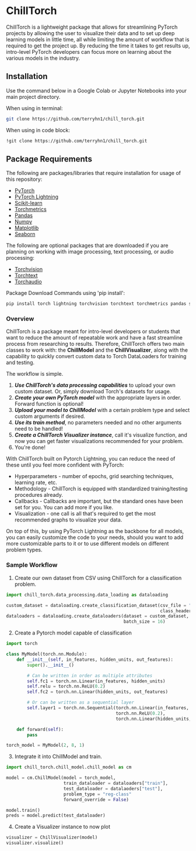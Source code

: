 # ChillTorch
ChillTorch is a lightweight package that allows for streamlining PyTorch projects by
allowing the user to visualize their data and to set up deep learning models in little time,
all while limiting the amount of workflow that is required to get the project up. By reducing
the time it takes to get results up, intro-level PyTorch developers can focus more on
learning about the various models in the industry.

## Installation
Use the command below in a Google Colab or Jupyter Notebooks into your main project directory.

When using in terminal:
```bash
git clone https://github.com/terryhn1/chill_torch.git
```

When using in code block:
```bash
!git clone https://github.com/terryhn1/chill_torch.git
```

## Package Requirements
The following are packages/libraries that require installation for usage of this repository:
* [PyTorch](https://pytorch.org/)
* [PyTorch Lightning](https://lightning.ai/docs/pytorch/stable/)
* [Scikit-learn](https://scikit-learn.org/stable/)
* [Torchmetrics](https://torchmetrics.readthedocs.io/en/stable/)
* [Pandas](https://pandas.pydata.org/)
* [Numpy](https://numpy.org/)
* [Matplotlib](https://matplotlib.org/)
* [Seaborn](https://seaborn.pydata.org/)

The following are optional packages that are downloaded if you are planning on working with image processing, text processing, or audio processing:
* [Torchvision](https://pytorch.org/vision/stable/index.html)
* [Torchtext](https://pytorch.org/text/stable/index.html)
* [Torchaudio](https://pytorch.org/audio/stable/index.html)

Package Download Commands using 'pip install':
```bash
pip install torch lightning torchvision torchtext torchmetrics pandas scikit-learn matplotlib seaborn numpy 
```

### Overview
ChillTorch is a package meant for intro-level developers or students that want to reduce
the amount of repeatable work and have a fast streamline process from researching to results.
Therefore, ChillTorch offers two main classes to work with: the **ChillModel** and the **ChillVisualizer**,
along with the capability to quickly convert custom data to Torch DataLoaders for training and testing.

The workflow is simple.
1. ***Use ChillTorch's data processing capabilities*** to upload your own custom dataset. Or, simply download Torch's datasets for usage.
2. ***Create your own PyTorch model*** with the appropriate layers in order. Forward function is optional!
3. ***Upload your model to ChillModel*** with a certain problem type and select custom arguments if desired.
4. ***Use its train method***, no parameters needed and no other arguments need to be handled!
5. ***Create a ChillTorch Visualizer instance***, call it's visualize function, and now you can get faster visualizations recommended for your problem.
6. You're done!

With ChillTorch built on Pytorch Lightning, you can reduce the need of these until you feel more confident with PyTorch:
* Hyperparameters - number of epochs, grid searching techniques, learning rate, etc.
* Methodology - ChillTorch is equipped with standardized training/testing procedures already.
* Callbacks - Callbacks are important, but the standard ones have been set for you. You can add more if you like.
* Visualization - one call is all that's required to get the most recommended graphs to visualize your data.

On top of this, by using PyTorch Lightning as the backbone for all models, you can easily customize the code to your needs,
should you want to add more customizable parts to it or to use different models on different problem types. 

### Sample Workflow

1. Create our own dataset from CSV using ChillTorch for a classification problem.
```python
import chill_torch.data_processing.data_loading as dataloading

custom_dataset = dataloading.create_classification_dataset(csv_file = "foo.csv",
                                                           class_header = "score")
dataloaders = dataloading.create_dataloaders(dataset = custom_dataset,
                                             batch_size = 16)
```

2. Create a Pytorch model capable of classification
```python
import torch

class MyModel(torch.nn.Module):
    def __init__(self, in_features, hidden_units, out_features):
        super().__init__()

        # Can be written in order as multiple attributes
        self.fc1 = torch.nn.Linear(in_features, hidden_units)
        self.relu = torch.nn.ReLU(0.2)
        self.fc2 = torch.nn.Linear(hidden_units, out_features)

        # Or can be written as a sequential layer
        self.layer1 = torch.nn.Sequential(torch.nn.Linear(in_features, hidden_units),
                                          torch.nn.ReLU(0.2),
                                          torch.nn.Linear(hidden_units, out_features))

    def forward(self):
        pass

torch_model = MyModel(2, 8, 1)
```

3. Integrate it into ChillModel and train.
```python
import chill_torch.chill_model.chill_model as cm

model = cm.ChillModel(model = torch_model,
                      train_dataloader = dataloaders["train"],
                      test_dataloader = datalaoders["test"],
                      problem_type = "reg-class"
                      forward_override = False)

model.train()
preds = model.predict(test_dataloader)
```

4. Create a Visualizer instance to now plot
```python
visualizer = ChillVisualizer(model)
visualizer.visualize()
```